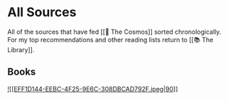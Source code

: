 # All Sources

All of the sources that have fed [[🔮 The Cosmos]] sorted chronologically. For my top recommendations and other reading lists return to [[📚 The Library]].

## Books

[ ![[EFF1D144-EEBC-4F25-9E6C-308DBCAD792F.jpeg|90]] ](In%20the%20Buddha's%20Words%20Summary,%20Notes%20and%20Highlights)